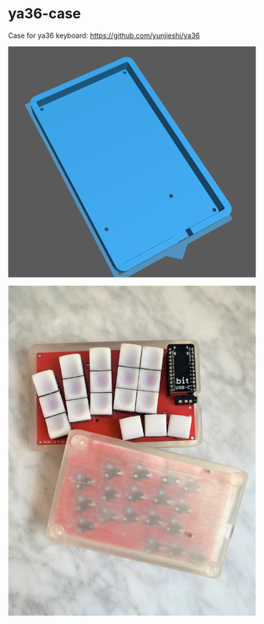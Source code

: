 # ya36-case

Case for ya36 keyboard: https://github.com/yunjieshi/ya36

![](https://raw.githubusercontent.com/madebyperce/ya36-case/main/ya36%20case.PNG)

![](https://raw.githubusercontent.com/madebyperce/ya36-case/main/image1.jpg)
